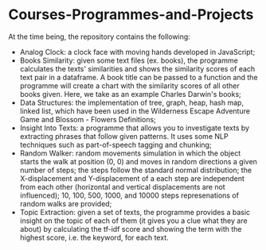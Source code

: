 # Courses-Programmes-and-Projects
At the time being, the repository contains the following:
- Analog Clock: a clock face with moving hands developed in JavaScript;
- Books Similarity: given some text files (ex. books), the programme calculates the texts' similarities and shows the similarity scores of each text pair in a dataframe. A book title can be passed to a function and the programme will create a chart with the similarity scores of all other books given. Here, we take as an example Charles Darwin's books;
- Data Structures: the implementation of tree, graph, heap, hash map, linked list, which have been used in the Wilderness Escape Adventure Game and Blossom - Flowers Definitions;
- Insight Into Texts: a programme that allows you to investigate texts by extracting phrases that follow given patterns. It uses some NLP techniques such as part-of-speech tagging and chunking;
- Random Walker: random movements simulation in which the object starts the walk at position (0, 0) and moves in random directions a given number of steps; the steps follow the standard normal distribution; the X-displacement and Y-displacement of a each step are independent from each other (horizontal and vertical displacements are not influenced); 10, 100, 500, 1000, and 10000 steps represenations of random walks are provided;
- Topic Extraction: given a set of texts, the programme provides a basic insight on the topic of each of them (it gives you a clue what they are about) by calculating the tf-idf score and showing the term with the highest score, i.e. the keyword, for each text.
